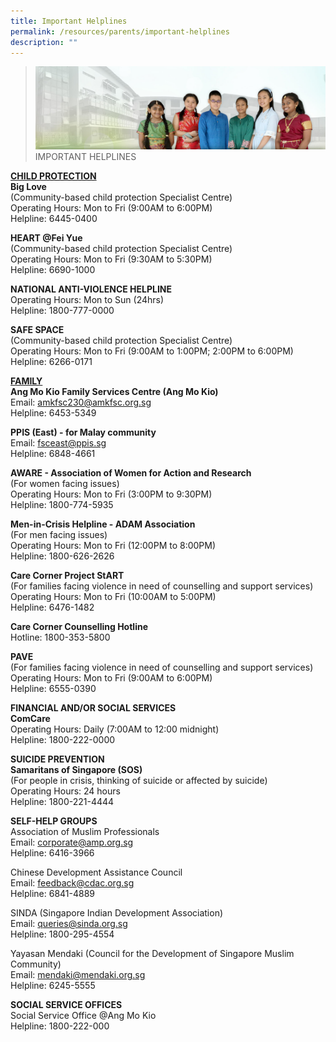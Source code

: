 ```yaml
---
title: Important Helplines
permalink: /resources/parents/important-helplines
description: ""
---
```

>![](/images/About%20Us/banner2-with%20bg.jpg)
>IMPORTANT HELPLINES

**<u>CHILD PROTECTION</u>**<br>
**Big Love**  
(Community-based child protection Specialist Centre)  
Operating Hours: Mon to Fri (9:00AM to 6:00PM)  
Helpline: 6445-0400  
  
**HEART @Fei Yue**  
(Community-based child protection Specialist Centre)  
Operating Hours: Mon to Fri (9:30AM to 5:30PM)  
Helpline: 6690-1000  
  
**NATIONAL ANTI-VIOLENCE HELPLINE**<br>
Operating Hours: Mon to Sun (24hrs)  
Helpline: 1800-777-0000  
  
**SAFE SPACE** <br>
(Community-based child protection Specialist Centre)  
Operating Hours: Mon to Fri (9:00AM to 1:00PM; 2:00PM to 6:00PM)  
Helpline: 6266-0171  
  
**<u>FAMILY</u>** <br>
**Ang Mo Kio Family Services Centre (Ang Mo Kio)**  
Email: amkfsc230@amkfsc.org.sg  
Helpline: 6453-5349  
  
**PPIS (East) - for Malay community**  
Email: fsceast@ppis.sg  
Helpline: 6848-4661  
  
**AWARE - Association of Women for Action and Research**  
(For women facing issues)  
Operating Hours: Mon to Fri (3:00PM to 9:30PM)  
Helpline: 1800-774-5935  
  
**Men-in-Crisis Helpline - ADAM Association**  
(For men facing issues)  
Operating Hours: Mon to Fri (12:00PM to 8:00PM)  
Helpline: 1800-626-2626  
  
**Care Corner Project StART**  
(For families facing violence in need of counselling and support services)  
Operating Hours: Mon to Fri (10:00AM to 5:00PM)  
Helpline: 6476-1482  
  
**Care Corner Counselling Hotline**   
Hotline: 1800-353-5800  
  
**PAVE**<br>
(For families facing violence in need of counselling and support services)  
Operating Hours: Mon to Fri (9:00AM to 6:00PM)  
Helpline: 6555-0390  
  
**FINANCIAL AND/OR SOCIAL SERVICES  
ComCare**  
Operating Hours: Daily (7:00AM to 12:00 midnight)  
Helpline: 1800-222-0000  
  
**SUICIDE PREVENTION**  
**Samaritans of Singapore (SOS)**<br>
(For people in crisis, thinking of suicide or affected by suicide)  
Operating Hours: 24 hours  
Helpline: 1800-221-4444  
  
**SELF-HELP GROUPS**<br>
Association of Muslim Professionals  
Email: corporate@amp.org.sg  
Helpline: 6416-3966  
  
Chinese Development Assistance Council  
Email: feedback@cdac.org.sg  
Helpline: 6841-4889  
  
SINDA (Singapore Indian Development Association)  
Email: queries@sinda.org.sg  
Helpline: 1800-295-4554  
  
Yayasan Mendaki (Council for the Development of Singapore Muslim Community)  
Email: mendaki@mendaki.org.sg  
Helpline: 6245-5555  
  
**SOCIAL SERVICE OFFICES** <br>
Social Service Office @Ang Mo Kio  
Helpline: 1800-222-000